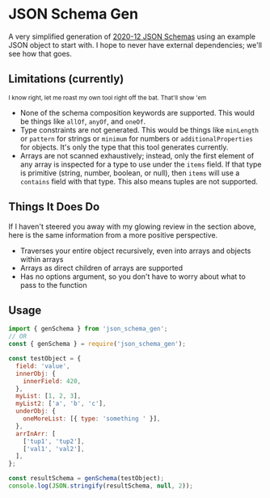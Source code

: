 # JSON Schema Gen

A very simplified generation of [2020-12 JSON Schemas](https://json-schema.org/) using an example JSON object to start with. I hope to never have external dependencies; we'll see how that goes.

## Limitations (currently)

<sub>I know right, let me roast my own tool right off the bat. That'll show 'em</sub>

- None of the schema composition keywords are supported. This would be things like `allOf`, `anyOf`, and `oneOf`.
- Type constraints are not generated. This would be things like `minLength` or `pattern` for strings or `minimum` for numbers or `additionalProperties` for objects. It's only the type that this tool generates currently.
- Arrays are not scanned exhaustively; instead, only the first element of any array is inspected for a type to use under the `items` field. If that type is primitive (string, number, boolean, or null), then `items` will use a `contains` field with that type. This also means tuples are not supported.

## Things It Does Do

If I haven't steered you away with my glowing review in the section above, here is the same information from a more positive perspective.

- Traverses your entire object recursively, even into arrays and objects within arrays
- Arrays as direct children of arrays are supported
- Has no options argument, so you don't have to worry about what to pass to the function

## Usage

```js
import { genSchema } from 'json_schema_gen';
// OR
const { genSchema } = require('json_schema_gen');

const testObject = {
  field: 'value',
  innerObj: {
    innerField: 420,
  },
  myList: [1, 2, 3],
  myList2: ['a', 'b', 'c'],
  underObj: {
    oneMoreList: [{ type: 'something ' }],
  },
  arrInArr: [
    ['tup1', 'tup2'],
    ['val1', 'val2'],
  ],
};

const resultSchema = genSchema(testObject);
console.log(JSON.stringify(resultSchema, null, 2));
```
